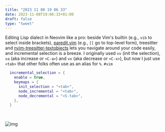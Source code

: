 ```yaml
---
title: "2023 11 08 19 06 33"
date: 2023-11-08T19:06:33+01:00
draft: false
type: "tweet"
---
```


Editing Lisp dialect in Neovim like a pro: beside Vim's builtin (e.g., `vib` to select inside brackets), [paredit.vim](https://github.com/kovisoft/paredit) (e.g., `[[` go to top-level form), treesitter and [nvim-treesitter-textobjects](https://github.com/nvim-treesitter/nvim-treesitter-textobjects) lets you navigate around your code easily, and incremental selection is a breeze. I originally used `vv` (init the selection), `va` (aka increase or `<C-a>`) and `vx` (aka decrease or `<C-x>`), but now I just use `<tab>` that other folks often use as an alias for `%`. `#vim`

```lua
  incremental_selection = {
    enable = true,
    keymaps = {
      init_selection = "<tab>",
      node_incremental = "<tab>",
      node_decremental = "<S-tab>",
    },
  }
```

<br>

![img](/img/2023-11-08-19-03-12.gif)
